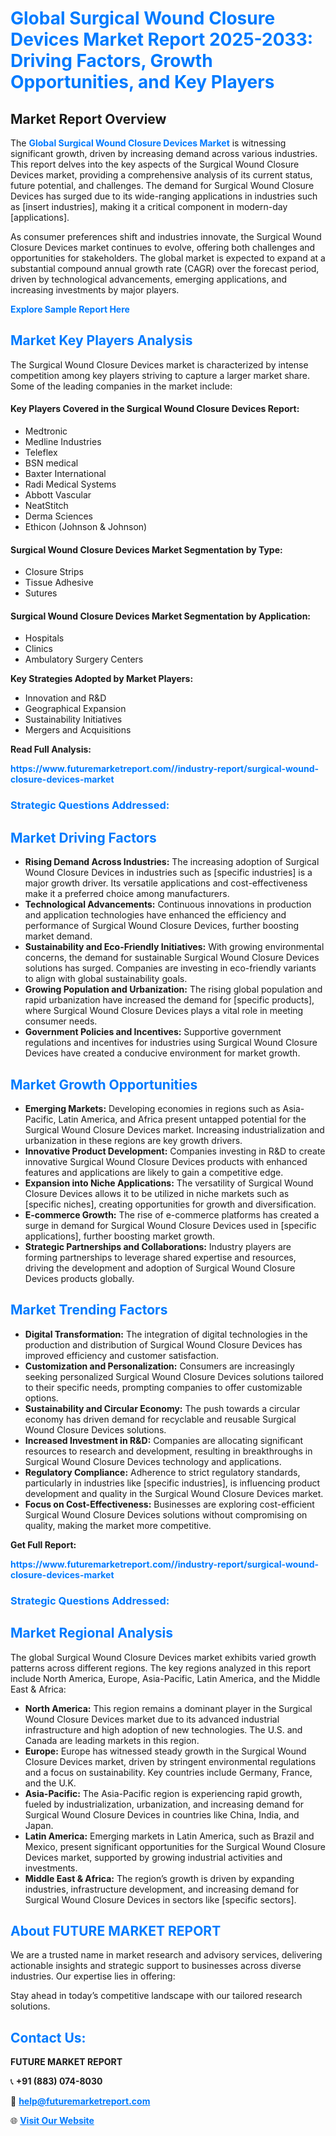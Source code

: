 <h1 style="color: #007BFF;">Global Surgical Wound Closure Devices Market Report 2025-2033: Driving Factors, Growth Opportunities, and Key Players</h1>

<section id="overview">
<h2>Market Report Overview</h2>
<p>The <a href="https://www.futuremarketreport.com//industry-report/surgical-wound-closure-devices-market" style="color: #007BFF; text-decoration: none;"><strong>Global Surgical Wound Closure Devices Market</strong></a> is witnessing significant growth, driven by increasing demand across various industries. This report delves into the key aspects of the Surgical Wound Closure Devices market, providing a comprehensive analysis of its current status, future potential, and challenges. The demand for Surgical Wound Closure Devices has surged due to its wide-ranging applications in industries such as [insert industries], making it a critical component in modern-day [applications].</p>
<p>As consumer preferences shift and industries innovate, the Surgical Wound Closure Devices market continues to evolve, offering both challenges and opportunities for stakeholders. The global market is expected to expand at a substantial compound annual growth rate (CAGR) over the forecast period, driven by technological advancements, emerging applications, and increasing investments by major players.</p>
</section>

<section id="overview">
<p><a href="https://www.futuremarketreport.com//request-sample/reportId=59888" style="color: #007BFF; text-decoration: none;"><strong>Explore Sample Report Here</strong></a></p>
</section>

<section id="key-players">
<h2 style="color: #007BFF;">Market Key Players Analysis</h2>
<p>The Surgical Wound Closure Devices market is characterized by intense competition among key players striving to capture a larger market share. Some of the leading companies in the market include:</p>
<h4>Key Players Covered in the Surgical Wound Closure Devices Report:</h4>
<ul><li>Medtronic</li><li>Medline Industries</li><li>Teleflex</li><li>BSN medical</li><li>Baxter International</li><li>Radi Medical Systems</li><li>Abbott Vascular</li><li>NeatStitch</li><li>Derma Sciences</li><li>Ethicon (Johnson &amp; Johnson)</li></ul>
<h4>Surgical Wound Closure Devices Market Segmentation by Type:</h4>
<ul><li>Closure Strips</li><li>Tissue Adhesive</li><li>Sutures</li></ul>

<h4>Surgical Wound Closure Devices Market Segmentation by Application:</h4>
<ul><li>Hospitals</li><li>Clinics</li><li>Ambulatory Surgery Centers</li></ul>
<p><strong>Key Strategies Adopted by Market Players:</strong></p>
<ul>
<li>Innovation and R&D</li>
<li>Geographical Expansion</li>
<li>Sustainability Initiatives</li>
<li>Mergers and Acquisitions</li>
</ul>
</section>

<section>
<p><strong>Read Full Analysis: </strong></p><a href="https://www.futuremarketreport.com//industry-report/surgical-wound-closure-devices-market" style="color: #007BFF; text-decoration: none;"><strong>https://www.futuremarketreport.com//industry-report/surgical-wound-closure-devices-market</strong></a>
<h3 style="color: #007BFF;">Strategic Questions Addressed:</h3>
</section>

<section id="driving-factors">
<h2 style="color: #007BFF;">Market Driving Factors</h2>
<ul>
<li><strong>Rising Demand Across Industries:</strong> The increasing adoption of Surgical Wound Closure Devices in industries such as [specific industries] is a major growth driver. Its versatile applications and cost-effectiveness make it a preferred choice among manufacturers.</li>
<li><strong>Technological Advancements:</strong> Continuous innovations in production and application technologies have enhanced the efficiency and performance of Surgical Wound Closure Devices, further boosting market demand.</li>
<li><strong>Sustainability and Eco-Friendly Initiatives:</strong> With growing environmental concerns, the demand for sustainable Surgical Wound Closure Devices solutions has surged. Companies are investing in eco-friendly variants to align with global sustainability goals.</li>
<li><strong>Growing Population and Urbanization:</strong> The rising global population and rapid urbanization have increased the demand for [specific products], where Surgical Wound Closure Devices plays a vital role in meeting consumer needs.</li>
<li><strong>Government Policies and Incentives:</strong> Supportive government regulations and incentives for industries using Surgical Wound Closure Devices have created a conducive environment for market growth.</li>
</ul>
</section>

<section id="growth-opportunities">
<h2 style="color: #007BFF;">Market Growth Opportunities</h2>
<ul>
<li><strong>Emerging Markets:</strong> Developing economies in regions such as Asia-Pacific, Latin America, and Africa present untapped potential for the Surgical Wound Closure Devices market. Increasing industrialization and urbanization in these regions are key growth drivers.</li>
<li><strong>Innovative Product Development:</strong> Companies investing in R&D to create innovative Surgical Wound Closure Devices products with enhanced features and applications are likely to gain a competitive edge.</li>
<li><strong>Expansion into Niche Applications:</strong> The versatility of Surgical Wound Closure Devices allows it to be utilized in niche markets such as [specific niches], creating opportunities for growth and diversification.</li>
<li><strong>E-commerce Growth:</strong> The rise of e-commerce platforms has created a surge in demand for Surgical Wound Closure Devices used in [specific applications], further boosting market growth.</li>
<li><strong>Strategic Partnerships and Collaborations:</strong> Industry players are forming partnerships to leverage shared expertise and resources, driving the development and adoption of Surgical Wound Closure Devices products globally.</li>
</ul>
</section>

<section id="trending-factors">
<h2 style="color: #007BFF;">Market Trending Factors</h2>
<ul>
<li><strong>Digital Transformation:</strong> The integration of digital technologies in the production and distribution of Surgical Wound Closure Devices has improved efficiency and customer satisfaction.</li>
<li><strong>Customization and Personalization:</strong> Consumers are increasingly seeking personalized Surgical Wound Closure Devices solutions tailored to their specific needs, prompting companies to offer customizable options.</li>
<li><strong>Sustainability and Circular Economy:</strong> The push towards a circular economy has driven demand for recyclable and reusable Surgical Wound Closure Devices solutions.</li>
<li><strong>Increased Investment in R&D:</strong> Companies are allocating significant resources to research and development, resulting in breakthroughs in Surgical Wound Closure Devices technology and applications.</li>
<li><strong>Regulatory Compliance:</strong> Adherence to strict regulatory standards, particularly in industries like [specific industries], is influencing product development and quality in the Surgical Wound Closure Devices market.</li>
<li><strong>Focus on Cost-Effectiveness:</strong> Businesses are exploring cost-efficient Surgical Wound Closure Devices solutions without compromising on quality, making the market more competitive.</li>
</ul>
</section>

<section>
<p><strong>Get Full Report: </strong></p><a href="https://www.futuremarketreport.com//industry-report/surgical-wound-closure-devices-market" style="color: #007BFF; text-decoration: none;"><strong>https://www.futuremarketreport.com//industry-report/surgical-wound-closure-devices-market</strong></a>
<h3 style="color: #007BFF;">Strategic Questions Addressed:</h3>
</section>


<section id="regional-analysis">
<h2 style="color: #007BFF;">Market Regional Analysis</h2>
<p>The global Surgical Wound Closure Devices market exhibits varied growth patterns across different regions. The key regions analyzed in this report include North America, Europe, Asia-Pacific, Latin America, and the Middle East & Africa:</p>
<ul>
<li><strong>North America:</strong> This region remains a dominant player in the Surgical Wound Closure Devices market due to its advanced industrial infrastructure and high adoption of new technologies. The U.S. and Canada are leading markets in this region.</li>
<li><strong>Europe:</strong> Europe has witnessed steady growth in the Surgical Wound Closure Devices market, driven by stringent environmental regulations and a focus on sustainability. Key countries include Germany, France, and the U.K.</li>
<li><strong>Asia-Pacific:</strong> The Asia-Pacific region is experiencing rapid growth, fueled by industrialization, urbanization, and increasing demand for Surgical Wound Closure Devices in countries like China, India, and Japan.</li>
<li><strong>Latin America:</strong> Emerging markets in Latin America, such as Brazil and Mexico, present significant opportunities for the Surgical Wound Closure Devices market, supported by growing industrial activities and investments.</li>
<li><strong>Middle East & Africa:</strong> The region’s growth is driven by expanding industries, infrastructure development, and increasing demand for Surgical Wound Closure Devices in sectors like [specific sectors].</li>
</ul>
</section>

<footer>
<h2 style="color: #007BFF;">About FUTURE MARKET REPORT</h2>
<p>We are a trusted name in market research and advisory services, delivering actionable insights and strategic support to businesses across diverse industries. Our expertise lies in offering:</p>

<p>Stay ahead in today’s competitive landscape with our tailored research solutions.</p>

<h2 style="color: #007BFF;">Contact Us:</h2>
<p><strong>FUTURE MARKET REPORT</strong></p>
<p>📞 <strong>+91 (883) 074-8030</strong></p>
<p>📧 <strong><a href="mailto:help@futuremarketreport.com" style="color: #007BFF;">help@futuremarketreport.com</a></strong></p>
<p>🌐 <strong><a href="https://www.futuremarketreport.com/" style="color: #007BFF;">Visit Our Website</a></strong></p>
</footer>